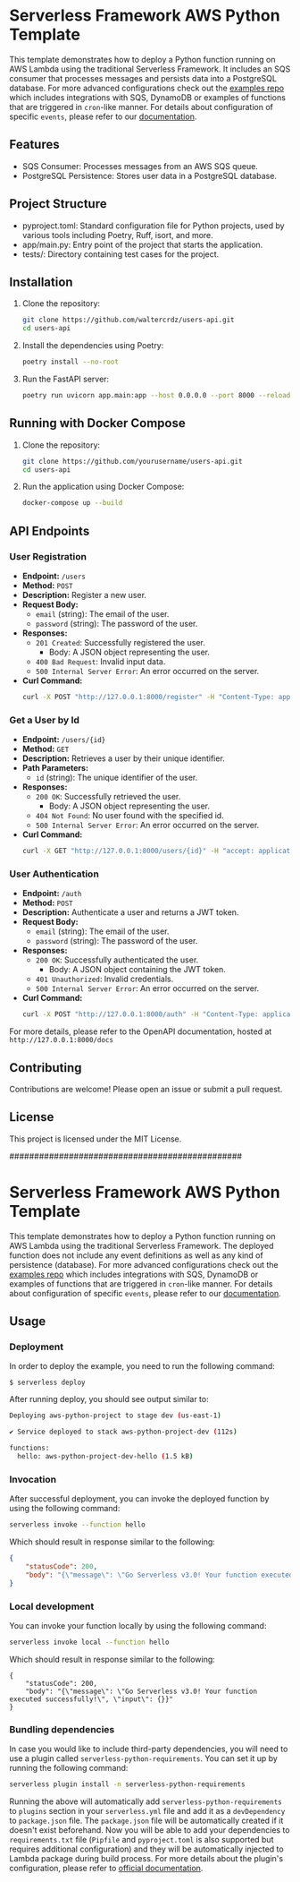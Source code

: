 # Serverless Framework AWS Python Template

This template demonstrates how to deploy a Python function running on AWS Lambda using the traditional Serverless Framework. It includes an SQS consumer that processes messages and persists data into a PostgreSQL database. For more advanced configurations check out the [examples repo](https://github.com/serverless/examples/) which includes integrations with SQS, DynamoDB or examples of functions that are triggered in `cron`-like manner. For details about configuration of specific `events`, please refer to our [documentation](https://www.serverless.com/framework/docs/providers/aws/events/).

## Features

- SQS Consumer: Processes messages from an AWS SQS queue.
- PostgreSQL Persistence: Stores user data in a PostgreSQL database.

## Project Structure
* pyproject.toml: Standard configuration file for Python projects, used by various tools including Poetry, Ruff, isort, and more.
* app/main.py: Entry point of the project that starts the application.
* tests/: Directory containing test cases for the project.

## Installation

1. Clone the repository:
    ```bash
    git clone https://github.com/waltercrdz/users-api.git
    cd users-api
    ```

2. Install the dependencies using Poetry:
    ```bash
    poetry install --no-root
    ```

3. Run the FastAPI server:
    ```bash
    poetry run uvicorn app.main:app --host 0.0.0.0 --port 8000 --reload
    ```

## Running with Docker Compose

1. Clone the repository:
    ```bash
    git clone https://github.com/yourusername/users-api.git
    cd users-api
    ```

2. Run the application using Docker Compose:
    ```bash
    docker-compose up --build
    ```

## API Endpoints

### User Registration

- **Endpoint:** `/users`
- **Method:** `POST`
- **Description:** Register a new user.
- **Request Body:**
    - `email` (string): The email of the user.
    - `password` (string): The password of the user.
- **Responses:**
    - `201 Created`: Successfully registered the user.
        - Body: A JSON object representing the user.
    - `400 Bad Request`: Invalid input data.
    - `500 Internal Server Error`: An error occurred on the server.
- **Curl Command:**
    ```bash
    curl -X POST "http://127.0.0.1:8000/register" -H "Content-Type: application/json" -d '{"email": "walterio@gmail.com", "password": "newpassword123"}'
    ```

### Get a User by Id

- **Endpoint:** `/users/{id}`
- **Method:** `GET`
- **Description:** Retrieves a user by their unique identifier.
- **Path Parameters:**
    - `id` (string): The unique identifier of the user.
- **Responses:**
    - `200 OK`: Successfully retrieved the user.
        - Body: A JSON object representing the user.
    - `404 Not Found`: No user found with the specified id.
    - `500 Internal Server Error`: An error occurred on the server.
- **Curl Command:**
    ```bash
    curl -X GET "http://127.0.0.1:8000/users/{id}" -H "accept: application/json"
    ```

### User Authentication

- **Endpoint:** `/auth`
- **Method:** `POST`
- **Description:** Authenticate a user and returns a JWT token.
- **Request Body:**
    - `email` (string): The email of the user.
    - `password` (string): The password of the user.
- **Responses:**
    - `200 OK`: Successfully authenticated the user.
        - Body: A JSON object containing the JWT token.
    - `401 Unauthorized`: Invalid credentials.
    - `500 Internal Server Error`: An error occurred on the server.
- **Curl Command:**
    ```bash
    curl -X POST "http://127.0.0.1:8000/auth" -H "Content-Type: application/json" -d '{"email": "walterio@gmail.com", "password": "newpassword123"}'
    ```

For more details, please refer to the OpenAPI documentation, hosted at `http://127.0.0.1:8000/docs`

## Contributing

Contributions are welcome! Please open an issue or submit a pull request.

## License

This project is licensed under the MIT License.


###############################################

# Serverless Framework AWS Python Template

This template demonstrates how to deploy a Python function running on AWS Lambda using the traditional Serverless Framework. The deployed function does not include any event definitions as well as any kind of persistence (database). For more advanced configurations check out the [examples repo](https://github.com/serverless/examples/) which includes integrations with SQS, DynamoDB or examples of functions that are triggered in `cron`-like manner. For details about configuration of specific `events`, please refer to our [documentation](https://www.serverless.com/framework/docs/providers/aws/events/).

## Usage

### Deployment

In order to deploy the example, you need to run the following command:

```
$ serverless deploy
```

After running deploy, you should see output similar to:

```bash
Deploying aws-python-project to stage dev (us-east-1)

✔ Service deployed to stack aws-python-project-dev (112s)

functions:
  hello: aws-python-project-dev-hello (1.5 kB)
```

### Invocation

After successful deployment, you can invoke the deployed function by using the following command:

```bash
serverless invoke --function hello
```

Which should result in response similar to the following:

```json
{
    "statusCode": 200,
    "body": "{\"message\": \"Go Serverless v3.0! Your function executed successfully!\", \"input\": {}}"
}
```

### Local development

You can invoke your function locally by using the following command:

```bash
serverless invoke local --function hello
```

Which should result in response similar to the following:

```
{
    "statusCode": 200,
    "body": "{\"message\": \"Go Serverless v3.0! Your function executed successfully!\", \"input\": {}}"
}
```

### Bundling dependencies

In case you would like to include third-party dependencies, you will need to use a plugin called `serverless-python-requirements`. You can set it up by running the following command:

```bash
serverless plugin install -n serverless-python-requirements
```

Running the above will automatically add `serverless-python-requirements` to `plugins` section in your `serverless.yml` file and add it as a `devDependency` to `package.json` file. The `package.json` file will be automatically created if it doesn't exist beforehand. Now you will be able to add your dependencies to `requirements.txt` file (`Pipfile` and `pyproject.toml` is also supported but requires additional configuration) and they will be automatically injected to Lambda package during build process. For more details about the plugin's configuration, please refer to [official documentation](https://github.com/UnitedIncome/serverless-python-requirements).
